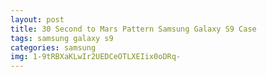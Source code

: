 ```yaml
---
layout: post
title: 30 Second to Mars Pattern Samsung Galaxy S9 Case
tags: samsung galaxy s9
categories: samsung
img: 1-9tRBXaKLwIr2UEDCeOTLXEIix0oDRq-
---
```

